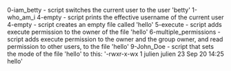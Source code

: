 0-iam_betty - script switches the current user to the user 'betty'
1-who_am_i 4-empty - script prints the effective username of the current user
4-empty - script creates an empty file called 'hello'
5-execute - script adds execute permission to the owner of the file 'hello'
6-multiple_permissions - script adds execute permission to the owner and the group owner, and read permission to other users, to the file 'hello'
9-John_Doe - script that sets the mode of the file 'hello' to this: '-rwxr-x-wx 1 julien julien 23 Sep 20 14:25 hello'
